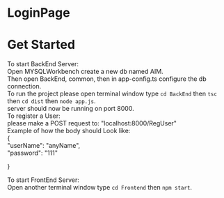   # **LoginPage**


  # **Get Started**
  To start BackEnd Server:<br/>
    Open MYSQLWorkbench create a new db named AIM.<br/>
    Then open BackEnd, common, then in app-config.ts configure the db connection.<br/>
    To run the project please open terminal window type ```cd BackEnd``` then ```tsc ```then ```cd dist``` then ```node app.js```.<br/>
    server should now be running on port 8000.<br/>
    To register a User: <br/>
    please make a POST request to: "localhost:8000/RegUser"<br/>
    Example of how the body should Look like:<br/>
{<br/>
    "userName": "anyName",<br/>
    "password": "111"<br/>
   
}<br/>

 To start FrontEnd Server:<br/>
    Open another terminal window type ```cd Frontend``` then ```npm start```.<br/>

